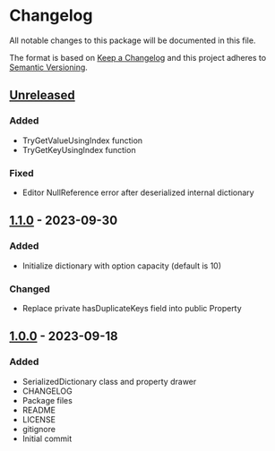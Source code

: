 # Changelog
All notable changes to this package will be documented in this file.

The format is based on [Keep a Changelog](http://keepachangelog.com/en/1.0.0/)
and this project adheres to [Semantic Versioning](http://semver.org/spec/v2.0.0.html).

## [Unreleased]
### Added
- TryGetValueUsingIndex function
- TryGetKeyUsingIndex function

### Fixed
- Editor NullReference error after deserialized internal dictionary

## [1.1.0] - 2023-09-30
### Added
- Initialize dictionary with option capacity (default is 10)

### Changed
- Replace private hasDuplicateKeys field into public Property

## [1.0.0] - 2023-09-18
### Added
- SerializedDictionary class and property drawer
- CHANGELOG
- Package files
- README
- LICENSE
- gitignore
- Initial commit

[Unreleased]: https://github.com/HyagoOliveira/SerializedDictionary/compare/1.1.0...main
[1.1.0]: https://github.com/HyagoOliveira/SerializedDictionary/tree/1.1.0/
[1.0.0]: https://github.com/HyagoOliveira/SerializedDictionary/tree/1.0.0/